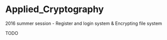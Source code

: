 # Applied_Cryptography
2016 summer session - Register and login system &amp; Encrypting file system

TODO
